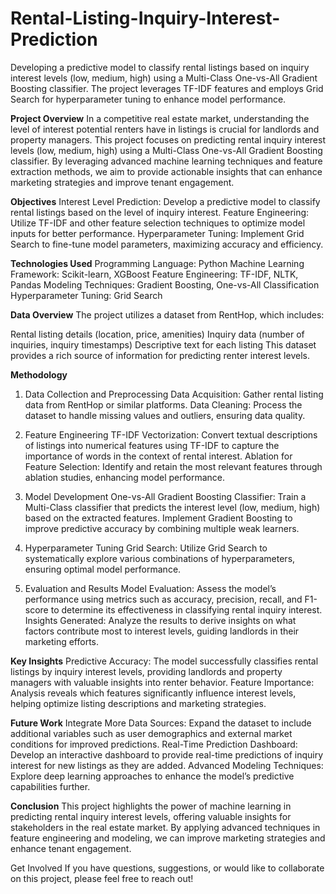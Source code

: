 # Rental-Listing-Inquiry-Interest-Prediction
Developing a predictive model to classify rental listings based on inquiry interest levels (low, medium, high) using a Multi-Class One-vs-All Gradient Boosting classifier. The project leverages TF-IDF features and employs Grid Search for hyperparameter tuning to enhance model performance.

**Project Overview**
In a competitive real estate market, understanding the level of interest potential renters have in listings is crucial for landlords and property managers. This project focuses on predicting rental inquiry interest levels (low, medium, high) using a Multi-Class One-vs-All Gradient Boosting classifier. By leveraging advanced machine learning techniques and feature extraction methods, we aim to provide actionable insights that can enhance marketing strategies and improve tenant engagement.

**Objectives**
Interest Level Prediction: Develop a predictive model to classify rental listings based on the level of inquiry interest.
Feature Engineering: Utilize TF-IDF and other feature selection techniques to optimize model inputs for better performance.
Hyperparameter Tuning: Implement Grid Search to fine-tune model parameters, maximizing accuracy and efficiency.

**Technologies Used**
Programming Language: Python
Machine Learning Framework: Scikit-learn, XGBoost
Feature Engineering: TF-IDF, NLTK, Pandas
Modeling Techniques: Gradient Boosting, One-vs-All Classification
Hyperparameter Tuning: Grid Search

**Data Overview**
The project utilizes a dataset from RentHop, which includes:

Rental listing details (location, price, amenities)
Inquiry data (number of inquiries, inquiry timestamps)
Descriptive text for each listing
This dataset provides a rich source of information for predicting renter interest levels.

**Methodology**
1. Data Collection and Preprocessing
Data Acquisition: Gather rental listing data from RentHop or similar platforms.
Data Cleaning: Process the dataset to handle missing values and outliers, ensuring data quality.

2. Feature Engineering
TF-IDF Vectorization: Convert textual descriptions of listings into numerical features using TF-IDF to capture the importance of words in the context of rental interest.
Ablation for Feature Selection: Identify and retain the most relevant features through ablation studies, enhancing model performance.

3. Model Development
One-vs-All Gradient Boosting Classifier:
Train a Multi-Class classifier that predicts the interest level (low, medium, high) based on the extracted features.
Implement Gradient Boosting to improve predictive accuracy by combining multiple weak learners.

4. Hyperparameter Tuning
Grid Search: Utilize Grid Search to systematically explore various combinations of hyperparameters, ensuring optimal model performance.

5. Evaluation and Results
Model Evaluation: Assess the model’s performance using metrics such as accuracy, precision, recall, and F1-score to determine its effectiveness in classifying rental inquiry interest.
Insights Generated: Analyze the results to derive insights on what factors contribute most to interest levels, guiding landlords in their marketing efforts.

**Key Insights**
Predictive Accuracy: The model successfully classifies rental listings by inquiry interest levels, providing landlords and property managers with valuable insights into renter behavior.
Feature Importance: Analysis reveals which features significantly influence interest levels, helping optimize listing descriptions and marketing strategies.

**Future Work**
Integrate More Data Sources: Expand the dataset to include additional variables such as user demographics and external market conditions for improved predictions.
Real-Time Prediction Dashboard: Develop an interactive dashboard to provide real-time predictions of inquiry interest for new listings as they are added.
Advanced Modeling Techniques: Explore deep learning approaches to enhance the model’s predictive capabilities further.

**Conclusion**
This project highlights the power of machine learning in predicting rental inquiry interest levels, offering valuable insights for stakeholders in the real estate market. By applying advanced techniques in feature engineering and modeling, we can improve marketing strategies and enhance tenant engagement.

Get Involved
If you have questions, suggestions, or would like to collaborate on this project, please feel free to reach out!
